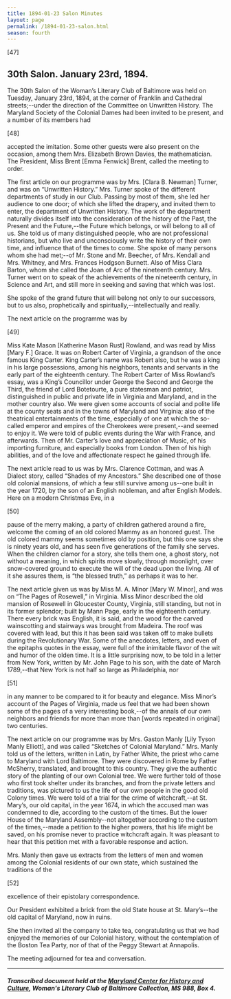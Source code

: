 ```yaml
---
title: 1894-01-23 Salon Minutes
layout: page
permalink: /1894-01-23-salon.html
season: fourth
---
```


<style>
    #maincontent{
        font-size:1.4em;
    }
</style>
[47]

## 30th Salon. January 23rd, 1894.

The 30th Salon of the Woman’s Literary Club of Baltimore was held on Tuesday, January 23rd, 1894, at the corner of Franklin and Cathedral streets;--under the direction of the Committee on Unwritten History. The Maryland Society of the Colonial Dames had been invited to be present, and a number of its members had

[48]

accepted the imitation. Some other guests were also present on the occasion, among them Mrs. Elizabeth Brown Davies, the mathematician. The President, Miss Brent [Emma Fenwick] Brent, called the meeting to order.

The first article on our programme was by Mrs. [Clara B. Newman] Turner, and was on “Unwritten History.” Mrs. Turner spoke of the different departments of study in our Club. Passing by most of them, she led her audience to one door; of which she lifted the drapery, and invited them to enter, the department of Unwritten History. The work of the department naturally divides itself into the consideration of the history of the Past, the Present and the Future,--the Future which belongs, or will belong to all of us. She told us of many distinguished people, who are not professional historians, but who live and unconsciously write the history of their own time, and influence that of the times to come. She spoke of many persons whom she had met;--of Mr. Stone and Mr. Beecher, of Mrs. Kendall and Mrs. Whitney, and Mrs. Frances Hodgson Burnett. Also of Miss Clara Barton, whom she called the Joan of Arc of the nineteenth century. Mrs. Turner went on to speak of the achievements of the nineteenth century, in Science and Art, and still more in seeking and saving that which was lost.

She spoke of the grand future that will belong not only to our successors, but to us also, prophetically and spiritually,--intellectually and really.

The next article on the programme was by

[49]

Miss Kate Mason [Katherine Mason Rust] Rowland, and was read by Miss [Mary F.] Grace. It was on Robert Carter of Virginia, a grandson of the once famous King Carter. King Carter’s name was Robert also, but he was a king in his large possessions, among his neighbors, tenants and servants in the early part of the eighteenth century. The Robert Carter of Miss Rowland’s essay, was a King’s Councillor under George the Second and George the Third, the friend of Lord Botetourte, a pure statesman and patriot, distinguished in public and private life in Virginia and Maryland, and in the mother country also. We were given some accounts of social and polite life at the county seats and in the towns of Maryland and Virginia; also of the theatrical entertainments of the time, especially of one at which the so-called emperor and empires of the Cherokees were present,--and seemed to enjoy it. We were told of public events during the War with France, and afterwards. Then of Mr. Carter’s love and appreciation of Music, of his importing furniture, and especially books from London. Then of his high abilities, and of the love and affectionate respect he gained through life.

The next article read to us was by Mrs. Clarence Cottman, and was A Dialect story, called “Shades of my Ancestors.” She described one of those old colonial mansions, of which a few still survive among us--one built in the year 1720, by the son of an English nobleman, and after English Models. Here on a modern Christmas Eve, in a

[50]

pause of the merry making, a party of children gathered around a fire, welcome the coming of an old colored Mammy as an honored guest. The old colored mammy seems sometimes old by position, but this one says she is ninety years old, and has seen five generations of the family she serves. When the children clamor for a story, she tells them one, a ghost story, not without a meaning, in which spirits move slowly, through moonlight, over snow-covered ground to execute the will of the dead upon the living. All of it she assures them, is “the blessed truth,” as perhaps it was to her.

The next article given us was by Miss M. A. Minor [Mary W. Minor], and was on “The Pages of Rosewell,” in Virginia. Miss Minor described the old mansion of Rosewell in Gloucester County, Virginia, still standing, but not in its former splendor; built by Mann Page, early in the eighteenth century. There every brick was English, it is said, and the wood for the carved wainscotting and stairways was brought from Madeira. The roof was covered with lead, but this it has been said was taken off to make bullets during the Revolutionary War. Some of the anecdotes, letters, and even of the epitaphs quotes in the essay, were full of the inimitable flavor of the wit and humor of the olden time. It is a little surprising now, to be told in a letter from New York, written by Mr. John Page to his son, with the date of March 1789,--that New York is not half so large as Philadelphia, nor

[51]

in any manner to be compared to it for beauty and elegance. Miss Minor’s account of the Pages of Virginia, made us feel that we had been shown some of the pages of a very interesting book,--of the annals of our own neighbors and friends for more than more than [words repeated in original] two centuries.

The next article on our programme was by Mrs. Gaston Manly [Lily Tyson Manly Elliott], and was called “Sketches of Colonial Maryland.” Mrs. Manly told us of the letters, written in Latin, by Father White, the priest who came to Maryland with Lord Baltimore. They were discovered in Rome by Father McSherry, translated, and brought to this country. They give the authentic story of the planting of our own Colonial tree. We were further told of those who first took shelter under its branches, and from the private letters and traditions, was pictured to us the life of our own people in the good old Colony times. We were told of a trial for the crime of witchcraft,--at St. Mary’s, our old capital, in the year 1674, in which the accused man was condemned to die, according to the custom of the times. But the lower House of the Maryland Assembly--not altogether according to the custom of the times,--made a petition to the higher powers, that his life might be saved, on his promise never to practice witchcraft again. It was pleasant to hear that this petition met with a favorable response and action.

Mrs. Manly then gave us extracts from the letters of men and women among the Colonial residents of our own state, which sustained the traditions of the

[52]

excellence of their epistolary correspondence.

Our President exhibited a brick from the old State house at St. Mary’s--the old capital of Maryland, now in ruins.

She then invited all the company to take tea, congratulating us that we had enjoyed the memories of our Colonial history, without the contemplation of the Boston Tea Party, nor of that of the Peggy Stewart at Annapolis.

The meeting adjourned for tea and conversation.
<hr>

##### Transcribed document held at the [Maryland Center for History and Culture](http://mdhs.org/), Woman's Literary Club of Baltimore Collection, MS 988, Box 4. 